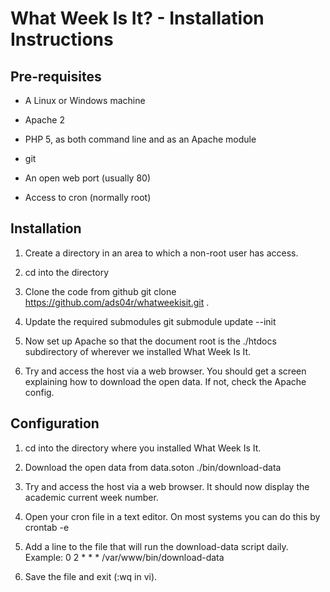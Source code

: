 What Week Is It? - Installation Instructions
============================================


Pre-requisites
--------------

* A Linux or Windows machine
* Apache 2
* PHP 5, as both command line and as an Apache module
* git

* An open web port (usually 80)
* Access to cron (normally root)


Installation
------------

1. Create a directory in an area to which a non-root user has access.

2. cd into the directory

3. Clone the code from github
   git clone https://github.com/ads04r/whatweekisit.git .

4. Update the required submodules
   git submodule update --init

5. Now set up Apache so that the document root is the ./htdocs subdirectory
   of wherever we installed What Week Is It.

6. Try and access the host via a web browser. You should get a screen
   explaining how to download the open data. If not, check the Apache config.


Configuration
-------------

1. cd into the directory where you installed What Week Is It.

2. Download the open data from data.soton
   ./bin/download-data

3. Try and access the host via a web browser. It should now display the
   academic current week number.

4. Open your cron file in a text editor. On most systems you can do this by
   crontab -e

5. Add a line to the file that will run the download-data script daily.
   Example:
   0       2       *       *       *        /var/www/bin/download-data

6. Save the file and exit (:wq in vi).

